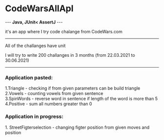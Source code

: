 <h1>CodeWarsAllApl</h1>

--- <b>Java, JUnit< AssertJ</b> ---

it's an app where I try code chalange from CodeWars.com

---
All of the challanges have unit

I will try to write 200 challanges in 3 months (from 22.03.2021 to 30.06.2021)

---
<h3>Application pasted:</h3>
1.Triangle - checking if from given parameters can be build triangle <br>
2.Vowels - counting vowels from given sentence<br>
3.SpinWords - reverse word in sentence if length of the word is more than 5<br>
4.Positive - sum all numbers greater than 0<br>


<h3>Application in progress:</h3>
1. StreetFigterselection - changing figter position from given moves and position
